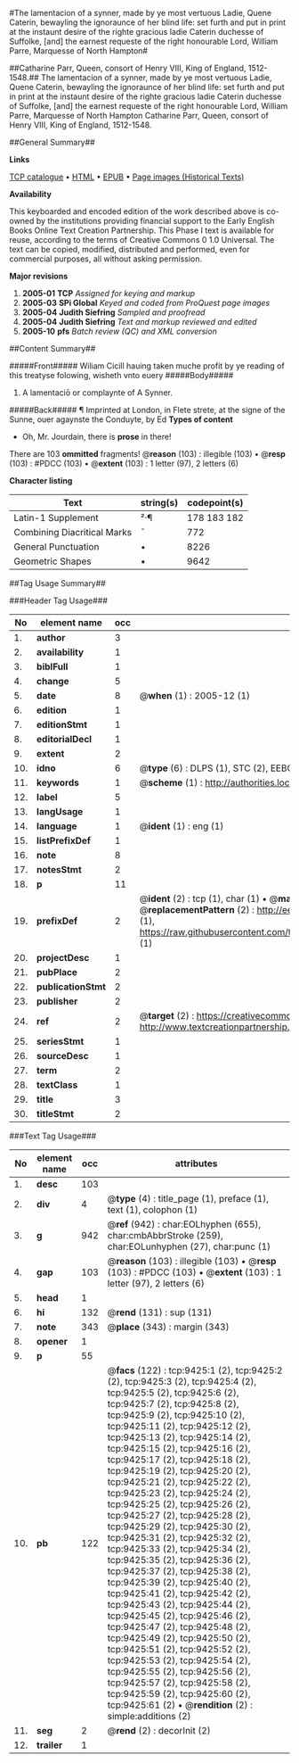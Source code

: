 #The lamentacion of a synner, made by ye most vertuous Ladie, Quene Caterin, bewayling the ignoraunce of her blind life: set furth and put in print at the instaunt desire of the righte gracious ladie Caterin duchesse of Suffolke, [and] the earnest requeste of the right honourable Lord, William Parre, Marquesse of North Hampton#

##Catharine Parr, Queen, consort of Henry VIII, King of England, 1512-1548.##
The lamentacion of a synner, made by ye most vertuous Ladie, Quene Caterin, bewayling the ignoraunce of her blind life: set furth and put in print at the instaunt desire of the righte gracious ladie Caterin duchesse of Suffolke, [and] the earnest requeste of the right honourable Lord, William Parre, Marquesse of North Hampton
Catharine Parr, Queen, consort of Henry VIII, King of England, 1512-1548.

##General Summary##

**Links**

[TCP catalogue](http://www.ota.ox.ac.uk/tcp/)  • 
[HTML](http://tei.it.ox.ac.uk/tcp/Texts-HTML/free/A18/A18193.html)  • 
[EPUB](http://tei.it.ox.ac.uk/tcp/Texts-EPUB/free/A18/A18193.epub) • 
[Page images (Historical Texts)](https://data.historicaltexts.jisc.ac.uk/view?pubId=eebo-99844596e&pageId=eebo-99844596e-9425-1)

**Availability**

This keyboarded and encoded edition of the
	       work described above is co-owned by the institutions
	       providing financial support to the Early English Books
	       Online Text Creation Partnership. This Phase I text is
	       available for reuse, according to the terms of Creative
	       Commons 0 1.0 Universal. The text can be copied,
	       modified, distributed and performed, even for
	       commercial purposes, all without asking permission.

**Major revisions**

1. __2005-01__ __TCP__ *Assigned for keying and markup*
1. __2005-03__ __SPi Global__ *Keyed and coded from ProQuest page images*
1. __2005-04__ __Judith Siefring__ *Sampled and proofread*
1. __2005-04__ __Judith Siefring__ *Text and markup reviewed and edited*
1. __2005-10__ __pfs__ *Batch review (QC) and XML conversion*

##Content Summary##

#####Front#####
Wiliam Cicill hauing taken muche profit by ye reading of this treatyse folowing, wisheth vnto euery 
#####Body#####

1. A lamentaciō or complaynte of A Synner.

#####Back#####
¶ Imprinted at London, in Flete strete, at the signe of the Sunne, ouer agaynste the Conduyte, by Ed
**Types of content**

  * Oh, Mr. Jourdain, there is **prose** in there!

There are 103 **ommitted** fragments! 
 @__reason__ (103) : illegible (103)  •  @__resp__ (103) : #PDCC (103)  •  @__extent__ (103) : 1 letter (97), 2 letters (6)

**Character listing**


|Text|string(s)|codepoint(s)|
|---|---|---|
|Latin-1 Supplement|²·¶|178 183 182|
|Combining             Diacritical Marks|̄|772|
|General Punctuation|•|8226|
|Geometric Shapes|▪|9642|

##Tag Usage Summary##

###Header Tag Usage###

|No|element name|occ|attributes|
|---|---|---|---|
|1.|__author__|3||
|2.|__availability__|1||
|3.|__biblFull__|1||
|4.|__change__|5||
|5.|__date__|8| @__when__ (1) : 2005-12 (1)|
|6.|__edition__|1||
|7.|__editionStmt__|1||
|8.|__editorialDecl__|1||
|9.|__extent__|2||
|10.|__idno__|6| @__type__ (6) : DLPS (1), STC (2), EEBO-CITATION (1), PROQUEST (1), VID (1)|
|11.|__keywords__|1| @__scheme__ (1) : http://authorities.loc.gov/ (1)|
|12.|__label__|5||
|13.|__langUsage__|1||
|14.|__language__|1| @__ident__ (1) : eng (1)|
|15.|__listPrefixDef__|1||
|16.|__note__|8||
|17.|__notesStmt__|2||
|18.|__p__|11||
|19.|__prefixDef__|2| @__ident__ (2) : tcp (1), char (1)  •  @__matchPattern__ (2) : ([0-9\-]+):([0-9IVX]+) (1), (.+) (1)  •  @__replacementPattern__ (2) : http://eebo.chadwyck.com/downloadtiff?vid=$1&page=$2 (1), https://raw.githubusercontent.com/textcreationpartnership/Texts/master/tcpchars.xml#$1 (1)|
|20.|__projectDesc__|1||
|21.|__pubPlace__|2||
|22.|__publicationStmt__|2||
|23.|__publisher__|2||
|24.|__ref__|2| @__target__ (2) : https://creativecommons.org/publicdomain/zero/1.0/ (1), http://www.textcreationpartnership.org/docs/. (1)|
|25.|__seriesStmt__|1||
|26.|__sourceDesc__|1||
|27.|__term__|2||
|28.|__textClass__|1||
|29.|__title__|3||
|30.|__titleStmt__|2||


###Text Tag Usage###

|No|element name|occ|attributes|
|---|---|---|---|
|1.|__desc__|103||
|2.|__div__|4| @__type__ (4) : title_page (1), preface (1), text (1), colophon (1)|
|3.|__g__|942| @__ref__ (942) : char:EOLhyphen (655), char:cmbAbbrStroke (259), char:EOLunhyphen (27), char:punc (1)|
|4.|__gap__|103| @__reason__ (103) : illegible (103)  •  @__resp__ (103) : #PDCC (103)  •  @__extent__ (103) : 1 letter (97), 2 letters (6)|
|5.|__head__|1||
|6.|__hi__|132| @__rend__ (131) : sup (131)|
|7.|__note__|343| @__place__ (343) : margin (343)|
|8.|__opener__|1||
|9.|__p__|55||
|10.|__pb__|122| @__facs__ (122) : tcp:9425:1 (2), tcp:9425:2 (2), tcp:9425:3 (2), tcp:9425:4 (2), tcp:9425:5 (2), tcp:9425:6 (2), tcp:9425:7 (2), tcp:9425:8 (2), tcp:9425:9 (2), tcp:9425:10 (2), tcp:9425:11 (2), tcp:9425:12 (2), tcp:9425:13 (2), tcp:9425:14 (2), tcp:9425:15 (2), tcp:9425:16 (2), tcp:9425:17 (2), tcp:9425:18 (2), tcp:9425:19 (2), tcp:9425:20 (2), tcp:9425:21 (2), tcp:9425:22 (2), tcp:9425:23 (2), tcp:9425:24 (2), tcp:9425:25 (2), tcp:9425:26 (2), tcp:9425:27 (2), tcp:9425:28 (2), tcp:9425:29 (2), tcp:9425:30 (2), tcp:9425:31 (2), tcp:9425:32 (2), tcp:9425:33 (2), tcp:9425:34 (2), tcp:9425:35 (2), tcp:9425:36 (2), tcp:9425:37 (2), tcp:9425:38 (2), tcp:9425:39 (2), tcp:9425:40 (2), tcp:9425:41 (2), tcp:9425:42 (2), tcp:9425:43 (2), tcp:9425:44 (2), tcp:9425:45 (2), tcp:9425:46 (2), tcp:9425:47 (2), tcp:9425:48 (2), tcp:9425:49 (2), tcp:9425:50 (2), tcp:9425:51 (2), tcp:9425:52 (2), tcp:9425:53 (2), tcp:9425:54 (2), tcp:9425:55 (2), tcp:9425:56 (2), tcp:9425:57 (2), tcp:9425:58 (2), tcp:9425:59 (2), tcp:9425:60 (2), tcp:9425:61 (2)  •  @__rendition__ (2) : simple:additions (2)|
|11.|__seg__|2| @__rend__ (2) : decorInit (2)|
|12.|__trailer__|1||
